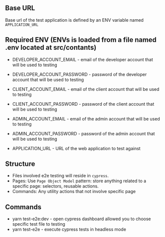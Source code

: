 ## Base URL
Base url of the test application is defined by an ENV variable named `APPLICATION_URL`

## Required ENV (ENVs is loaded from a file named .env located at src/contants)
* DEVELOPER_ACCOUNT_EMAIL - email of the developer account that will be used to testing
* DEVELOPER_ACCOUNT_PASSWORD - password of the developer account that will be used to testing

* CLIENT_ACCOUNT_EMAIL - email of the client account that will be used to testing
* CLIENT_ACCOUNT_PASSWORD - password of the client account that will be used to testing

* ADMIN_ACCOUNT_EMAIL - email of the admin account that will be used to testing
* ADMIN_ACCOUNT_PASSWORD - password of the admin account that will be used to testing

* APPLICATION_URL - URL of the web application to test against

## Structure
- Files involved e2e testing will reside in `cypress`.
- Pages: Use `Page Object Model` pattern: store anything related to a specific page: selectors, reusable actions.
- Commands: Any utility actions that not involve specific page

## Commands
* yarn test-e2e:dev - open cypress dashboard allowed you to choose specific test file to testing
* yarn test-e2e - execute cypress tests in headless mode
